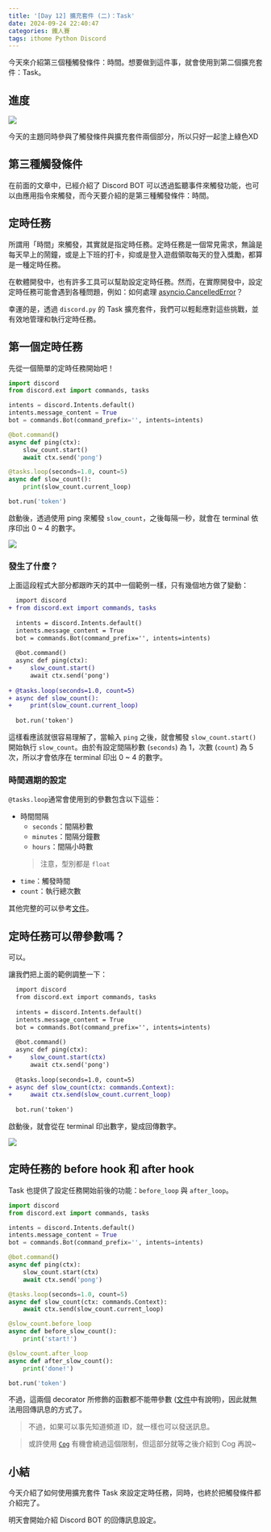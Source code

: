 ```yaml
---
title: '[Day 12] 擴充套件 (二)：Task'
date: 2024-09-24 22:40:47
categories: 鐵人賽
tags: ithome Python Discord
---
```


今天來介紹第三個種觸發條件：時間。想要做到這件事，就會使用到第二個擴充套件：Task。

<!-- more -->

## 進度

![](https://firebasestorage.googleapis.com/v0/b/images-7e754.appspot.com/o/ithome_2024%2F11_roadmap.jpg?alt=media&token=2456e50a-075f-44bc-8a39-5bd3a5720ae4)

今天的主題同時參與了觸發條件與擴充套件兩個部分，所以只好一起塗上綠色XD

## 第三種觸發條件

在前面的文章中，已經介紹了 Discord BOT 可以透過監聽事件來觸發功能，也可以由應用指令來觸發，而今天要介紹的是第三種觸發條件：時間。

## 定時任務

所謂用「時間」來觸發，其實就是指定時任務。定時任務是一個常見需求，無論是每天早上的鬧鐘，或是上下班的打卡，抑或是登入遊戲領取每天的登入獎勵，都算是一種定時任務。

在軟體開發中，也有許多工具可以幫助設定定時任務。然而，在實際開發中，設定定時任務可能會遇到各種問題，例如：如何處理 [asyncio.CancelledError](https://docs.python.org/3/library/asyncio-exceptions.html#asyncio.CancelledError)？

幸運的是，透過 `discord.py` 的 Task 擴充套件，我們可以輕鬆應對這些挑戰，並有效地管理和執行定時任務。

## 第一個定時任務

先從一個簡單的定時任務開始吧！

```python
import discord
from discord.ext import commands, tasks

intents = discord.Intents.default()
intents.message_content = True
bot = commands.Bot(command_prefix='', intents=intents)

@bot.command()
async def ping(ctx):
    slow_count.start()
    await ctx.send('pong')

@tasks.loop(seconds=1.0, count=5)
async def slow_count():
    print(slow_count.current_loop)

bot.run('token')
```

啟動後，透過使用 ping 來觸發 `slow_count`，之後每隔一秒，就會在 terminal 依序印出 0 ~ 4 的數字。

![](https://firebasestorage.googleapis.com/v0/b/images-7e754.appspot.com/o/ithome_2024%2F12_task_01.PNG?alt=media&token=f288712c-2452-4872-96b1-741d01893bce)

### 發生了什麼？

上面這段程式大部分都跟昨天的其中一個範例一樣，只有幾個地方做了變動：

```diff
  import discord
+ from discord.ext import commands, tasks
  
  intents = discord.Intents.default()
  intents.message_content = True
  bot = commands.Bot(command_prefix='', intents=intents)
  
  @bot.command()
  async def ping(ctx):
+     slow_count.start()
      await ctx.send('pong')
  
+ @tasks.loop(seconds=1.0, count=5)
+ async def slow_count():
+     print(slow_count.current_loop)
  
  bot.run('token')
```

這樣看應該就很容易理解了，當輸入 `ping` 之後，就會觸發 `slow_count.start()` 開始執行 `slow_count`。由於有設定間隔秒數 (`seconds`) 為 1，次數 (`count`) 為 5 次，所以才會依序在 terminal 印出 0 ~ 4 的數字。

### 時間週期的設定

`@tasks.loop`通常會使用到的參數包含以下這些：
- 時間間隔
  - `seconds`：間隔秒數
  - `minutes`：間隔分鐘數
  - `hours`：間隔小時數
  > 注意，型別都是 `float`
- `time`：觸發時間
- `count`：執行總次數
  
其他完整的可以參考[文件](https://discordpy.readthedocs.io/en/stable/ext/tasks/index.html#discord.ext.tasks.loop)。

## 定時任務可以帶參數嗎？

可以。

讓我們把上面的範例調整一下：

```diff
  import discord
  from discord.ext import commands, tasks
  
  intents = discord.Intents.default()
  intents.message_content = True
  bot = commands.Bot(command_prefix='', intents=intents)
  
  @bot.command()
  async def ping(ctx):
+     slow_count.start(ctx)
      await ctx.send('pong')
  
  @tasks.loop(seconds=1.0, count=5)
+ async def slow_count(ctx: commands.Context):
+     await ctx.send(slow_count.current_loop)
  
  bot.run('token')
```

啟動後，就會從在 terminal 印出數字，變成回傳數字。

![](https://firebasestorage.googleapis.com/v0/b/images-7e754.appspot.com/o/ithome_2024%2F12_task_02.png?alt=media&token=72801ecf-460e-4be6-8691-b0a240974918)

## 定時任務的 before hook 和 after hook

Task 也提供了設定任務開始前後的功能：`before_loop` 與 `after_loop`。

```python
import discord
from discord.ext import commands, tasks

intents = discord.Intents.default()
intents.message_content = True
bot = commands.Bot(command_prefix='', intents=intents)

@bot.command()
async def ping(ctx):
    slow_count.start(ctx)
    await ctx.send('pong')

@tasks.loop(seconds=1.0, count=5)
async def slow_count(ctx: commands.Context):
    await ctx.send(slow_count.current_loop)

@slow_count.before_loop
async def before_slow_count():
    print('start!')

@slow_count.after_loop
async def after_slow_count():
    print('done!')

bot.run('token')
```

不過，這兩個 decorator 所修飾的函數都不能帶參數 ([文件](https://discordpy.readthedocs.io/en/stable/ext/tasks/index.html#discord.ext.tasks.Loop.after_loop)中有說明)，因此就無法用回傳訊息的方式了。

> 不過，如果可以事先知道頻道 ID，就一樣也可以發送訊息。

> 或許使用 [`Cog`](https://discordpy.readthedocs.io/en/stable/ext/commands/api.html#discord.ext.commands.Cog) 有機會繞過這個限制，但這部分就等之後介紹到 Cog 再說~

## 小結

今天介紹了如何使用擴充套件 Task 來設定定時任務，同時，也終於把觸發條件都介紹完了。

明天會開始介紹 Discord BOT 的回傳訊息設定。


